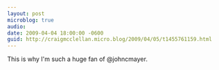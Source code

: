 ```yaml
---
layout: post
microblog: true
audio: 
date: 2009-04-04 18:00:00 -0600
guid: http://craigmcclellan.micro.blog/2009/04/05/t1455761159.html
---
```

This is why I'm such a huge fan of @johncmayer.
